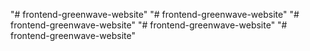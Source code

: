 "# frontend-greenwave-website" 
"# frontend-greenwave-website" 
"# frontend-greenwave-website" 
"# frontend-greenwave-website" 
"# frontend-greenwave-website" 

